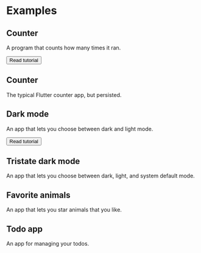# Examples

<div class="examples">

<div class="example mdc-card">

<h2>Counter</h2>

A program that counts how many times it ran.

[<button class="mdc-button mdc-button--raised"><span class="mdc-button__label">Read tutorial</span></button>](examples/counter.md)

</div>

<div class="example mdc-card">

<h2>Counter</h2>

The typical Flutter counter app, but persisted.

</div>

<div class="example mdc-card">

<h2>Dark mode</h2>

An app that lets you choose between dark and light mode.

[<button class="mdc-button mdc-button--raised"><span class="mdc-button__label">Read tutorial</span></button>](examples/dark-mode.md)

</div>

<div class="example mdc-card">

<h2>Tristate dark mode</h2>

An app that lets you choose between dark, light, and system default mode.

</div>

<div class="example mdc-card">

<h2>Favorite animals</h2>

An app that lets you star animals that you like.

</div>

<div class="example mdc-card">

<h2>Todo app</h2>

An app for managing your todos.

</div>

</div>

<script>
mdc.ripple.MDCRipple.attachTo(document.querySelector('.foo-button'));
</script>
